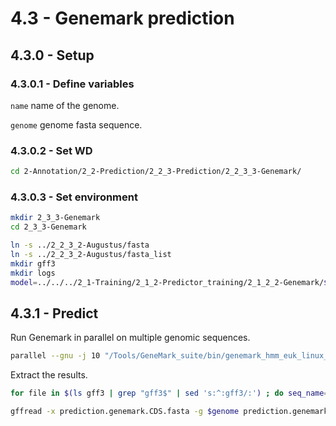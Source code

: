 4.3 - Genemark prediction
=========================

## 4.3.0 - Setup

### 4.3.0.1 - Define variables

`name` name of the genome.

`genome` genome fasta sequence.

### 4.3.0.2 - Set WD

```bash
cd 2-Annotation/2_2-Prediction/2_2_3-Prediction/2_2_3_3-Genemark/
```

### 4.3.0.3 - Set environment

```bash
mkdir 2_3_3-Genemark
cd 2_3_3-Genemark

ln -s ../2_2_3_2-Augustus/fasta
ln -s ../2_2_3_2-Augustus/fasta_list
mkdir gff3
mkdir logs
model=../../../2_1-Training/2_1_2-Predictor_training/2_1_2_2-Genemark/${name}.genemark.mod
```

4.3.1 - Predict
---------------

Run Genemark in parallel on multiple genomic sequences.

``` bash
parallel --gnu -j 10 "/Tools/GeneMark_suite/bin/genemark_hmm_euk_linux_64/ehmm/gmhmme3 -m $model -o gff3/{/.}.gff3 -b logs/{/.}.stats -f gff3 {}" :::: fasta_list  
```

Extract the results.

``` bash
for file in $(ls gff3 | grep "gff3$" | sed 's:^:gff3/:') ; do seq_name=$(basename $file .gff3); sed 's:sequence:Sequence:;s:seq:'"$seq_name"':g;s:=:='"$seq_name"'.:g;s:;Name=.*::' $file ; done | grep -v '^#' | sed 's:transcript:mRNA:;/codon/d;/Intron/d'| sed '/CDS/ s:\(.*\)CDS\(.*\)ID=\(.*Parent=\)\(.*\):\1exon\2Parent=\4;ID=\4.exon\n\1CDS\2ID=\3\4:' | awk 'BEGIN {count=1; OFS="\t"} $3=="exon" {$0=$0count; count+=1} {print $0} ' > prediction.genemark.gff3

gffread -x prediction.genemark.CDS.fasta -g $genome prediction.genemark.gff3
```
